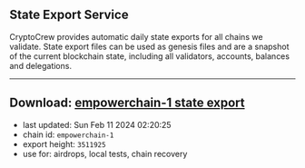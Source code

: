 ## State Export Service
CryptoCrew provides automatic daily state exports for all chains we validate. State export files can be used as genesis files and are a snapshot of the current blockchain state, including all validators, accounts, balances and delegations.

---
**Download: [empowerchain-1 state export](https://dl.ccvalidators.com/SERVICE/empowerchain/empowerchain-1_export_3511925.json)**
---

- last updated: Sun Feb 11 2024 02:20:25
- chain id: `empowerchain-1`
- export height: `3511925`
- use for: airdrops, local tests, chain recovery
